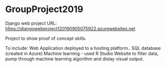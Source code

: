 # GroupProject2019



Django web project URL: https://djangowebproject120190905075922.azurewebsites.net

Project to show proof of concept skills.

To include:
Web Application deployed to a hosting platform..
SQL database (created in Azure)
Machine learning - used R Studio
Website to filter data, pump through machine learning algorithm and dislay visual output. 
  
